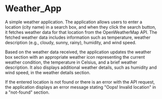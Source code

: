 # Weather_App
A simple weather application. The application allows users to enter a location (city name) in a search box, and when they click the search button, it fetches weather data for that location from the OpenWeatherMap API. The fetched weather data includes information such as temperature, weather description (e.g., cloudy, sunny, rainy), humidity, and wind speed.

Based on the weather data received, the application updates the weather box section with an appropriate weather icon representing the current weather condition, the temperature in Celsius, and a brief weather description. It also displays additional weather details, such as humidity and wind speed, in the weather details section.

If the entered location is not found or there is an error with the API request, the application displays an error message stating "Oops! Invalid location" in a "not-found" section.
